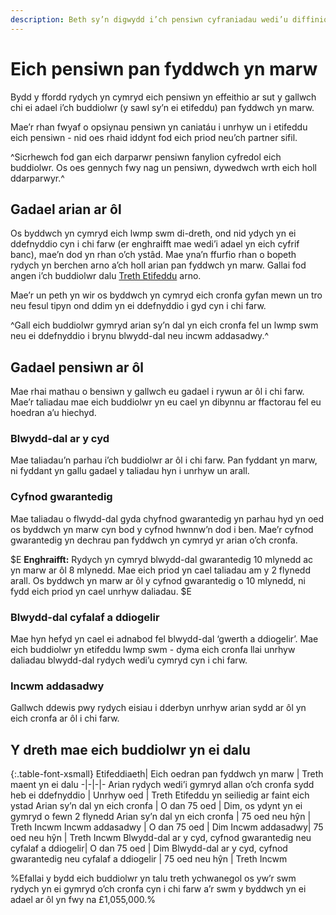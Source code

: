 ```yaml
---
description: Beth sy’n digwydd i’ch pensiwn cyfraniadau wedi’u diffinio pan fyddwch yn marw, yn cynnwys y dreth mae eich buddiolwr yn ei dalu.
---
```


# Eich pensiwn pan fyddwch yn marw

Bydd y ffordd rydych yn cymryd eich pensiwn yn effeithio ar sut y gallwch chi ei adael i’ch buddiolwr (y sawl sy’n ei etifeddu) pan fyddwch yn marw.

Mae’r rhan fwyaf o opsiynau pensiwn yn caniatáu i unrhyw un i etifeddu eich pensiwn - nid oes rhaid iddynt fod eich priod neu’ch partner sifil.

^Sicrhewch fod gan eich darparwr pensiwn fanylion cyfredol eich buddiolwr. Os oes gennych fwy nag un pensiwn, dywedwch wrth eich holl ddarparwyr.^

## Gadael arian ar ôl

Os byddwch yn cymryd eich lwmp swm di-dreth, ond nid ydych yn ei ddefnyddio cyn i chi farw (er enghraifft mae wedi’i adael yn eich cyfrif banc), mae’n dod yn rhan o’ch ystâd. Mae yna’n ffurfio rhan o bopeth rydych yn berchen arno a’ch holl arian pan fyddwch yn marw. Gallai fod angen i’ch buddiolwr dalu [Treth Etifeddu](https://www.gov.uk/inheritance-tax) arno.

Mae’r un peth yn wir os byddwch yn cymryd eich cronfa gyfan mewn un tro neu fesul tipyn ond ddim yn ei ddefnyddio i gyd cyn i chi farw.

^Gall eich buddiolwr gymryd arian sy’n dal yn eich cronfa fel un lwmp swm neu ei ddefnyddio i brynu blwydd-dal neu incwm addasadwy.^

## Gadael pensiwn ar ôl

Mae rhai mathau o bensiwn y gallwch eu gadael i rywun ar ôl i chi farw. Mae’r taliadau mae eich buddiolwr yn eu cael yn dibynnu ar ffactorau fel eu hoedran a’u hiechyd.

### Blwydd-dal ar y cyd

Mae taliadau’n parhau i’ch buddiolwr ar ôl i chi farw. Pan fyddant yn marw, ni fyddant yn gallu gadael y taliadau hyn i unrhyw un arall.

### Cyfnod gwarantedig

Mae taliadau o flwydd-dal gyda chyfnod gwarantedig yn parhau hyd yn oed os byddwch yn marw cyn bod y cyfnod hwnnw’n dod i ben. Mae’r cyfnod gwarantedig yn dechrau pan fyddwch yn cymryd yr arian o’ch cronfa.

$E
**Enghraifft:**
Rydych yn cymryd blwydd-dal gwarantedig 10 mlynedd ac yn marw ar ôl 8 mlynedd. Mae eich priod yn cael taliadau am y 2 flynedd arall. Os byddwch yn marw ar ôl y cyfnod gwarantedig o 10 mlynedd, ni fydd eich priod yn cael unrhyw daliadau.
$E

### Blwydd-dal cyfalaf a ddiogelir

Mae hyn hefyd yn cael ei adnabod fel blwydd-dal ‘gwerth a ddiogelir’. Mae eich buddiolwr yn etifeddu lwmp swm - dyma eich cronfa llai unrhyw daliadau blwydd-dal rydych wedi’u cymryd cyn i chi farw.

### Incwm addasadwy

Gallwch ddewis pwy rydych eisiau i dderbyn unrhyw arian sydd ar ôl yn eich cronfa ar ôl i chi farw.

## Y dreth mae eich buddiolwr yn ei dalu

{:.table-font-xsmall}
Etifeddiaeth| Eich oedran pan fyddwch yn marw | Treth maent yn ei dalu
-|-|-|-
Arian rydych wedi’i gymryd allan o’ch cronfa sydd heb ei ddefnyddio | Unrhyw oed | Treth Etifeddu yn seiliedig ar faint eich ystad
Arian sy’n dal yn eich cronfa | O dan 75 oed | Dim, os ydynt yn ei gymryd o fewn 2 flynedd
Arian sy’n dal yn eich cronfa | 75 oed neu hŷn | Treth Incwm
Incwm addasadwy | O dan 75 oed | Dim
Incwm addasadwy| 75 oed neu hŷn | Treth Incwm
Blwydd-dal ar y cyd, cyfnod gwarantedig neu cyfalaf a ddiogelir| O dan 75 oed | Dim
Blwydd-dal ar y cyd, cyfnod gwarantedig neu cyfalaf a ddiogelir | 75 oed neu hŷn | Treth Incwm

%Efallai y bydd eich buddiolwr yn talu treth ychwanegol os yw’r swm rydych yn ei gymryd o’ch cronfa cyn i chi farw a’r swm y byddwch yn ei adael ar ôl yn fwy na £1,055,000.%
